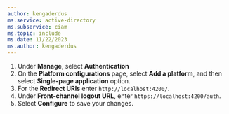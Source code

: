 ```yaml
---
author: kengaderdus
ms.service: active-directory
ms.subservice: ciam
ms.topic: include
ms.date: 11/22/2023
ms.author: kengaderdus
---
```


1. Under **Manage**, select **Authentication** 
1. On the **Platform configurations** page, select **Add a platform**, and then select **Single-page application** option.
1. For the **Redirect URIs** enter `http://localhost:4200/`.
1. Under **Front-channel logout URL**, enter `https://localhost:4200/auth`.
1. Select **Configure** to save your changes.
